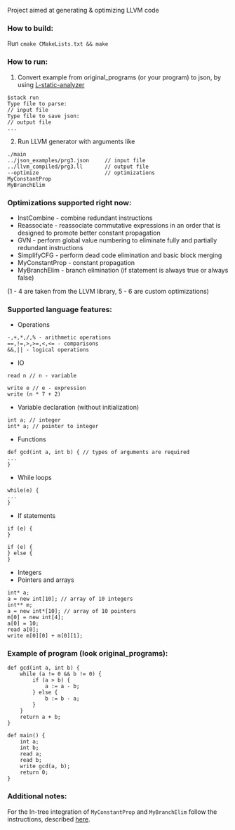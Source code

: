 Project aimed at generating & optimizing LLVM code

### How to build: 
Run ```cmake CMakeLists.txt && make```

### How to run:

1. Convert example from original_programs (or your program) to json, by using
   [L-static-analyzer](https://github.com/alex28sh/L-static-analyzer)
```
$stack run
Type file to parse:
// input file
Type file to save json:
// output file
...
```
2. Run LLVM generator with arguments like 

```
./main
../json_examples/prg3.json     // input file          
../llvm_compiled/prg3.ll       // output file
--optimize                     // optimizations
MyConstantProp                 
MyBranchElim                   
```

### Optimizations supported right now:
* InstCombine - combine redundant instructions
* Reassociate - reassociate commutative expressions in an order that is designed to promote better constant propagation
* GVN - perform global value numbering to eliminate fully and partially redundant instructions
* SimplifyCFG - perform dead code elimination and basic block merging
* MyConstantProp - constant propagation
* MyBranchElim - branch elimination (if statement is always true or always false)

(1 - 4 are taken from the LLVM library, 5 - 6 are custom optimizations)

### Supported language features:
- Operations
```
-,+,*,/,% - arithmetic operations
==,!=,>,>=,<,<= - comparisons
&&,|| - logical operations
```
- IO 
```
read n // n - variable
```
```
write e // e - expression
write (n * 7 + 2) 
```
- Variable declaration (without initialization)
``` 
int a; // integer
int* a; // pointer to integer
```
- Functions
``` 
def gcd(int a, int b) { // types of arguments are required
...
}
```
- While loops
``` 
while(e) {
...
}
```
- If statements
```
if (e) {
}
```
```
if (e) {
} else {
}
```
- Integers
- Pointers and arrays
```
int* a;
a = new int[10]; // array of 10 integers
int** m; 
a = new int*[10]; // array of 10 pointers
m[0] = new int[4];
a[0] = 10;
read a[0];
write m[0][0] + m[0][1];
```

### Example of program (look original_programs):
```
def gcd(int a, int b) {
    while (a != 0 && b != 0) {
        if (a > b) {
            a := a - b;
        } else {
            b := b - a;
        }
    }
    return a + b;
}

def main() {
    int a;
    int b;
    read a;
    read b;
    write gcd(a, b);
    return 0;
}
```

### Additional notes:

For the In-tree integration of ```MyConstantProp``` and ```MyBranchElim``` follow the instructions, described [here](https://github.com/10x-Engineers/tutorial-llvm-pass/blob/main/tutorial_hello.md).
